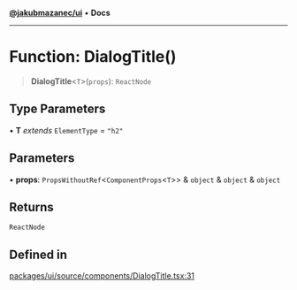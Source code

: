 [**@jakubmazanec/ui**](../README.md) • **Docs**

---

# Function: DialogTitle()

> **DialogTitle**\<`T`\>(`props`): `ReactNode`

## Type Parameters

• **T** _extends_ `ElementType` = `"h2"`

## Parameters

• **props**: `PropsWithoutRef`\<`ComponentProps`\<`T`\>\> & `object` & `object` & `object`

## Returns

`ReactNode`

## Defined in

[packages/ui/source/components/DialogTitle.tsx:31](https://github.com/jakubmazanec/tools/blob/eb8c22844f0a0aa0874efeab93afc2bd96c269e6/packages/ui/source/components/DialogTitle.tsx#L31)

